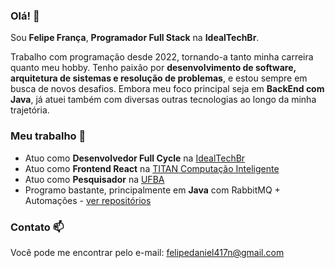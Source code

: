 ### Olá! 👋

Sou **Felipe França**, **Programador Full Stack** na **IdealTechBr**.

Trabalho com programação desde 2022, tornando-a tanto minha carreira quanto meu hobby. Tenho paixão por **desenvolvimento de software, arquitetura de sistemas e resolução de problemas**, e estou sempre em busca de novos desafios. Embora meu foco principal seja em **BackEnd com Java**, já atuei também com diversas outras tecnologias ao longo da minha trajetória.

### Meu trabalho 🔭

- Atuo como **Desenvolvedor Full Cycle** na [IdealTechBr](https://idealtechbr.com.br/) 
- Atuo como **Frontend React** na [TITAN Computação Inteligente](https://www.titanci.com.br/)
- Atuo como **Pesquisador** na [UFBA](https://portal.ufba.br/)
- Programo bastante, principalmente em **Java** com RabbitMQ + Automações - [ver repositórios](https://github.com/Felipe-Daniel?tab=repositories)  

### Contato 📫

Você pode me encontrar pelo e-mail: [felipedaniel417n@gmail.com](mailto:felipedaniel417n@gmail.com)
